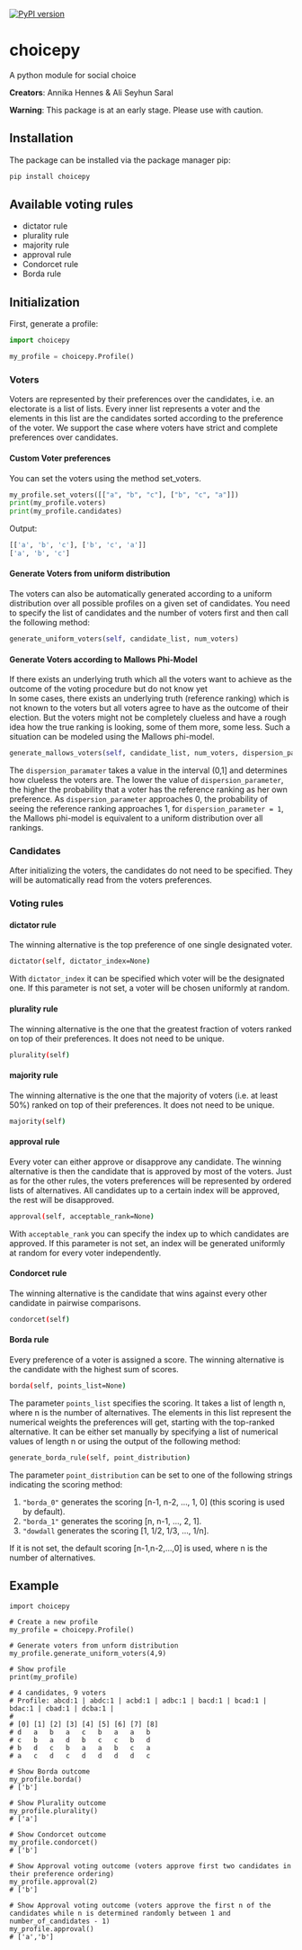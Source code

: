 [![PyPI version](https://badge.fury.io/py/choicepy.svg)](https://badge.fury.io/py/choicepy)
# choicepy
A python module for social choice

**Creators**: Annika Hennes & Ali Seyhun Saral 

**Warning**: This package is at an early stage. Please use with caution. 

## Installation
The package can be installed via the package manager pip:
```bash
pip install choicepy
```

## Available voting rules
- dictator rule
- plurality rule
- majority rule
- approval rule
- Condorcet rule
- Borda rule

## Initialization
First, generate a profile:

```python
import choicepy

my_profile = choicepy.Profile()
```

### Voters
Voters are represented by their preferences over the candidates, i.e. an electorate
is a list of lists. Every inner list represents a voter and the elements in this
list are the candidates sorted according to the preference of the voter. We support the case where voters have strict and complete preferences over candidates.

#### Custom Voter preferences
You can set the voters using the method set_voters.
```python
my_profile.set_voters([["a", "b", "c"], ["b", "c", "a"]])
print(my_profile.voters)
print(my_profile.candidates)
```
Output:
```bash
[['a', 'b', 'c'], ['b', 'c', 'a']]
['a', 'b', 'c']
```
#### Generate Voters from uniform distribution
The voters can also be automatically generated according to a uniform distribution over all possible profiles 
on a given set of candidates. 
You need to specify the list of candidates and the number of voters first and then call the following method:
```python
generate_uniform_voters(self, candidate_list, num_voters)
```
#### Generate Voters according to Mallows Phi-Model 
If there exists an underlying truth which all the voters want to achieve as the outcome of the voting procedure
but do not know yet   
In some cases, there exists an underlying truth (reference ranking) which is not known to the voters but all voters agree to 
have as the outcome of their election. But the voters might not be completely clueless and have a rough idea how the
true ranking is looking, some of them more, some less.
Such a situation can be modeled using the Mallows phi-model.

```python
generate_mallows_voters(self, candidate_list, num_voters, dispersion_parameter, transformation_parameter=0)
```
The ```dispersion_paramater``` takes a value in the interval (0,1] and determines how clueless the voters are. 
The lower the value of ```dispersion_parameter```, the higher the probability that a voter has the reference ranking as
her own preference. As ```dispersion_parameter``` approaches 0, the probability of seeing the reference ranking 
approaches 1, for ```dispersion_parameter = 1```, the Mallows phi-model is equivalent to a uniform distribution over
all rankings.
    
### Candidates
After initializing the voters, the candidates do not need to be specified.
They will be automatically read from the voters preferences.

### Voting rules

#### dictator rule
The winning alternative is the top preference of one single designated voter.
```bash
dictator(self, dictator_index=None)
```
With ```dictator_index``` it can be specified which voter will be the designated one. 
If this parameter is not set, a voter will be chosen uniformly at random.

#### plurality rule
The winning alternative is the one that the greatest fraction of voters ranked on top of their preferences.
It does not need to be unique.

```bash
plurality(self)
```

#### majority rule
The winning alternative is the one that the majority of voters (i.e. at least 50%) ranked on top of their preferences.
It does not need to be unique.

```bash
majority(self)
```

#### approval rule
Every voter can either approve or disapprove any candidate. 
The winning alternative is then the candidate that is approved by most of the voters.
Just as for the other rules, the voters preferences will be represented by ordered lists 
of alternatives. All candidates up to a certain index will be approved, 
the rest will be disapproved.

```bash
approval(self, acceptable_rank=None)
```

With ```acceptable_rank``` you can specify the index up to which candidates are approved. 
If this parameter is not set, an index will be generated uniformly at random 
for every voter independently.

#### Condorcet rule
The winning alternative is the candidate that wins against every other candidate 
in pairwise comparisons.
```bash
condorcet(self)
```

#### Borda rule
Every preference of a voter is assigned a score. 
The winning alternative is the candidate with the highest sum of scores.
```bash
borda(self, points_list=None)
```
The parameter ```points_list``` specifies the scoring. It takes a list of length n, where n is the 
number of alternatives. The elements in this list represent the numerical weights the preferences will get, 
starting with the top-ranked alternative.
It can be either set manually by specifying a list of numerical values of length n or using the output of 
the following method:

```bash
generate_borda_rule(self, point_distribution)
```
The parameter ```point_distribution``` can be set to one of the following strings 
indicating the scoring method:
1) ```"borda_0"``` generates the scoring [n-1, n-2, ..., 1, 0] (this scoring is used by default).
2) ```"borda_1"``` generates the scoring [n, n-1, ..., 2, 1].
3) ```"dowdall``` generates the scoring [1, 1/2, 1/3, ..., 1/n].

If it is not set, the default scoring [n-1,n-2,...,0] is used, where n is the number of alternatives.

## Example 

```
import choicepy

# Create a new profile
my_profile = choicepy.Profile()

# Generate voters from unform distribution 
my_profile.generate_uniform_voters(4,9)

# Show profile
print(my_profile)

# 4 candidates, 9 voters 
# Profile: abcd:1 | abdc:1 | acbd:1 | adbc:1 | bacd:1 | bcad:1 | bdac:1 | cbad:1 | dcba:1 | 
# 
# [0] [1] [2] [3] [4] [5] [6] [7] [8] 
# d   a   b   a   c   b   a   a   b   
# c   b   a   d   b   c   c   b   d   
# b   d   c   b   a   a   b   c   a   
# a   c   d   c   d   d   d   d   c   

# Show Borda outcome
my_profile.borda()
# ['b']

# Show Plurality outcome
my_profile.plurality()
# ['a']

# Show Condorcet outcome
my_profile.condorcet()
# ['b']

# Show Approval voting outcome (voters approve first two candidates in their preference ordering)
my_profile.approval(2)
# ['b']

# Show Approval voting outcome (voters approve the first n of the candidates while n is determined randomly between 1 and number_of_candidates - 1)
my_profile.approval()
# ['a','b']
```
